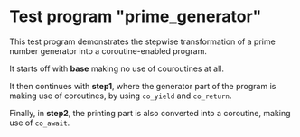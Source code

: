 # Test program "prime_generator"

This test program demonstrates the stepwise transformation of a prime number generator into a coroutine-enabled program.

It starts off with **base** making no use of couroutines at all. 

It then continues with **step1**, where the generator part of the program is making use of coroutines, by using `co_yield` and `co_return`.

Finally, in **step2**, the printing part is also converted into a coroutine, making use of `co_await`.